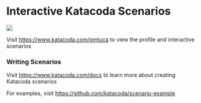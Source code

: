 # Interactive Katacoda Scenarios

[![](http://shields.katacoda.com/katacoda/gmtuca/count.svg)](https://www.katacoda.com/gmtuca "Get your profile on Katacoda.com")

Visit https://www.katacoda.com/gmtuca to view the profile and interactive scenarios

### Writing Scenarios
Visit https://www.katacoda.com/docs to learn more about creating Katacoda scenarios

For examples, visit https://github.com/katacoda/scenario-example
